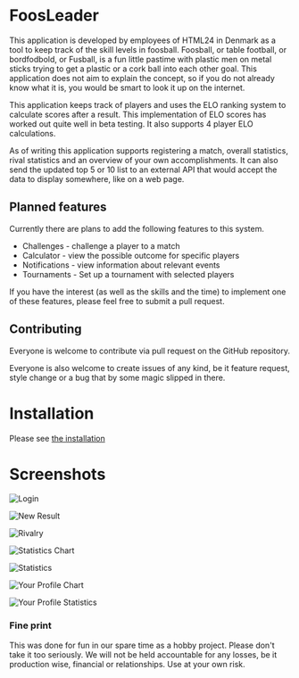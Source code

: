 # FoosLeader

This application is developed by employees of HTML24 in Denmark as a tool to keep track of the skill levels in foosball.
Foosball, or table football, or bordfodbold, or Fusball, is a fun little pastime with plastic men on metal sticks 
trying to get a plastic or a cork ball into each other goal. This application does not aim to explain the concept, so
if you do not already know what it is, you would be smart to look it up on the internet. 

This application keeps track of players and uses the ELO ranking system to calculate scores after a result. This 
implementation of ELO scores has worked out quite well in beta testing. It also supports 4 player ELO calculations.

As of writing this application supports registering a match, overall statistics, rival statistics and an overview of
your own accomplishments.  It can also send the updated top 5 or 10 list to an external API that would accept the data
to display somewhere, like on a web page. 

## Planned features

Currently there are plans to add the following features to this system.

* Challenges - challenge a player to a match
* Calculator - view the possible outcome for specific players
* Notifications - view information about relevant events
* Tournaments - Set up a tournament with selected players 

If you have the interest (as well as the skills and the time) to implement one of these features, please feel free
to submit a pull request.

## Contributing 

Everyone is welcome to contribute via pull request on the GitHub repository. 

Everyone is also welcome to create issues of any kind, be it feature request, style change or a bug that by some magic
slipped in there.

# Installation

Please see [the installation](INSTALLATION.md)

# Screenshots

![Login](/../screenshots/screenshots/Login.png?raw=true "Login screen")

![New Result](/../screenshots/screenshots/NewResult.png?raw=true "This is how it looks when you add a new result")

![Rivalry](/../screenshots/screenshots/Rivalry.png?raw=true "Small portion of the rivalry overview")

![Statistics Chart](/../screenshots/screenshots/StatisticsChart.png?raw=true "Chart displaying the history of rank changes")

![Statistics](/../screenshots/screenshots/Statistics.png?raw=true "Few statistics")

![Your Profile Chart](/../screenshots/screenshots/YourProfileChart.png?raw=true "Chart displaying your changes")

![Your Profile Statistics](/../screenshots/screenshots/YourProfileStatistics.png?raw=true "Few profile statistics")

### Fine print

This was done for fun in our spare time as a hobby project. Please don't take it too seriously. We will not be held
accountable for any losses, be it production wise, financial or relationships. Use at your own risk.

